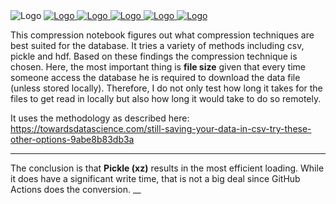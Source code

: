 <img src="https://user-images.githubusercontent.com/46355364/220746807-669cdbc1-ac67-404c-b0bb-4a3d67d9931f.jpg" alt="Logo">
<a href="https://www.buymeacoffee.com/jerbouma">
    <img src="https://img.shields.io/badge/Buy%20Me%20A%20Coffee-Donate-brightgreen?logo=buymeacoffee" alt="Logo">
</a>
<a href="https://github.com/JerBouma/FinanceDatabase/issues">
    <img src="https://img.shields.io/github/issues/jerbouma/financedatabase" alt="Logo">
</a>
    <a href="https://github.com/JerBouma/FinanceDatabase/pulls">
    <img src="https://img.shields.io/github/issues-pr/JerBouma/FinanceDatabase?color=yellow" alt="Logo">
</a>
<a href="https://pypi.org/project/financedatabase/">
    <img src="https://img.shields.io/pypi/v/FinanceDatabase" alt="Logo">
</a>
<a href="https://pypi.org/project/financedatabase/">
    <img src="https://img.shields.io/pypi/dm/FinanceDatabase" alt="Logo">
</a>

This compression notebook figures out what compression techniques are best suited for the database. It tries a variety of methods including csv, pickle and hdf. Based on these findings the compression technique is chosen. Here, the most important thing is **file size** given that every time someone access the database he is required to download the data file (unless stored locally). Therefore, I do not only test how long it takes for the files to get read in locally but also how long it would take to do so remotely.

It uses the methodology as described here: https://towardsdatascience.com/still-saving-your-data-in-csv-try-these-other-options-9abe8b83db3a

___
The conclusion is that **Pickle (xz)** results in the most efficient loading. While it does have a significant write time, that is not a big deal since GitHub Actions does the conversion.
__